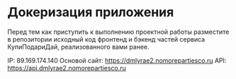 # Докеризация приложения

Перед тем как приступить к выполнению проектной работы разместите в репозитории исходный код фронтенд и бэкенд частей сервиса КупиПодариДай, реализованного вами ранее. 

IP: 89.169.174.140
Основой сайт: https://dmlyrae2.nomorepartiesco.ru
API: https://api.dmlyrae2.nomorepartiesco.ru